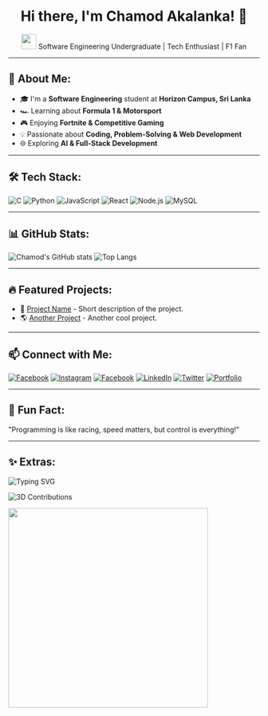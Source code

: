 <h1 align="center">Hi there, I'm Chamod Akalanka! 👋</h1>

<p align="center">
  <img src="https://media.giphy.com/media/hvRJCLFzcasrR4ia7z/giphy.gif" width="30">
  Software Engineering Undergraduate | Tech Enthusiast | F1 Fan
</p>

---

## 🚀 About Me:
- 🎓 I'm a **Software Engineering** student at **Horizon Campus, Sri Lanka**
- 🏎️ Learning about **Formula 1 & Motorsport**
- 🎮 Enjoying **Fortnite & Competitive Gaming**
- 💡 Passionate about **Coding, Problem-Solving & Web Development**
- 🌐 Exploring **AI & Full-Stack Development**

---

## 🛠️ Tech Stack:
![C](https://img.shields.io/badge/C-00599C?style=for-the-badge&logo=c&logoColor=white)
![Python](https://img.shields.io/badge/Python-3776AB?style=for-the-badge&logo=python&logoColor=white)
![JavaScript](https://img.shields.io/badge/JavaScript-F7DF1E?style=for-the-badge&logo=javascript&logoColor=black)
![React](https://img.shields.io/badge/React-61DAFB?style=for-the-badge&logo=react&logoColor=black)
![Node.js](https://img.shields.io/badge/Node.js-339933?style=for-the-badge&logo=nodedotjs&logoColor=white)
![MySQL](https://img.shields.io/badge/MySQL-4479A1?style=for-the-badge&logo=mysql&logoColor=white)

---

## 📊 GitHub Stats:
![Chamod's GitHub stats](https://github-readme-stats.vercel.app/api?username=chamod1000&show_icons=true&theme=tokyonight)
![Top Langs](https://github-readme-stats.vercel.app/api/top-langs/?username=chamod1000&layout=compact&theme=tokyonight)

---

## 🔥 Featured Projects:
- 🚀 [Project Name](https://github.com/chamod1000/your-project) - Short description of the project.
- 🌎 [Another Project](https://github.com/chamod1000/another-project) - Another cool project.

---

## 📫 Connect with Me:
[![Facebook](https://img.shields.io/badge/Facebook-1877F2?style=for-the-badge&logo=facebook&logoColor=white)](https://web.facebook.com/Chamod.1000/)
[![Instagram](https://img.shields.io/badge/Instagram-E4405F?style=for-the-badge&logo=instagram&logoColor=white)](https://www.instagram.com/chamod.1000/?hl=en)
[![Facebook](https://img.shields.io/badge/Facebook-1877F2?style=for-the-badge&logo=facebook&logoColor=white)](https://web.facebook.com/Chamod.1000/)
[![LinkedIn](https://img.shields.io/badge/LinkedIn-0A66C2?style=for-the-badge&logo=linkedin&logoColor=white)](https://www.linkedin.com/in/chamod1000/)
[![Twitter](https://img.shields.io/badge/Twitter-1DA1F2?style=for-the-badge&logo=twitter&logoColor=white)](YOUR_TWITTER)
[![Portfolio](https://img.shields.io/badge/Portfolio-000?style=for-the-badge&logo=website&logoColor=white)](YOUR_PORTFOLIO)

---

## 🎯 Fun Fact:
"Programming is like racing, speed matters, but control is everything!"

---

## ✨ Extras:
![Typing SVG](https://readme-typing-svg.herokuapp.com?size=18&duration=4000&color=blue&lines=Hello+World!;Welcome+to+my+GitHub!;Coding+is+Fun!)

![3D Contributions](https://github.com/yoshi389111/github-profile-3d-contrib/blob/main/docs/demo.gif)

<img src="https://your-image-url.com" width="400">
